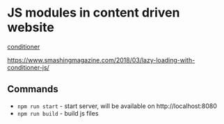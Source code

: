 # JS modules in content driven website

[conditioner](https://github.com/rikschennink/conditioner)

https://www.smashingmagazine.com/2018/03/lazy-loading-with-conditioner-js/

## Commands

* `npm run start` - start server, will be available on http://localhost:8080
* `npm run build` - build js files
